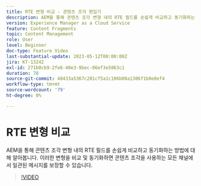 ```yaml
---
title: RTE 변형 비교 - 콘텐츠 조각 편집기
description: AEM을 통해 콘텐츠 조각 변형 내의 RTE 필드를 손쉽게 비교하고 동기화하는 방법에 대해 알아봅니다. 이러한 변형을 비교 및 동기화하면 콘텐츠 조각을 사용하는 모든 채널에서 일관된 메시지를 보장할 수 있습니다.
version: Experience Manager as a Cloud Service
feature: Content Fragments
topic: Content Management
role: User
level: Beginner
doc-type: Feature Video
last-substantial-update: 2023-05-12T00:00:00Z
jira: KT-13242
exl-id: 271b0cb9-2fe6-40e3-9bec-06ef3e5863c1
duration: 78
source-git-commit: 48433a5367c281cf5a1c106b08a1306f1b0e8ef4
workflow-type: tm+mt
source-wordcount: '79'
ht-degree: 0%

---
```


# RTE 변형 비교

AEM을 통해 콘텐츠 조각 변형 내의 RTE 필드를 손쉽게 비교하고 동기화하는 방법에 대해 알아봅니다. 이러한 변형을 비교 및 동기화하면 콘텐츠 조각을 사용하는 모든 채널에서 일관된 메시지를 보장할 수 있습니다.

>[!VIDEO](https://video.tv.adobe.com/v/3419314/?learn=on)
